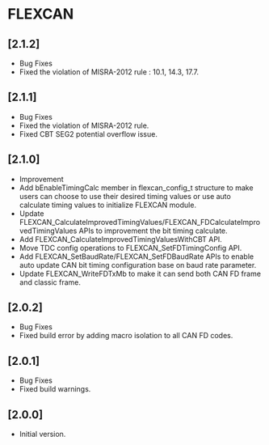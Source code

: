# FLEXCAN

## [2.1.2]

- Bug Fixes
- Fixed the violation of MISRA-2012 rule : 10.1, 14.3, 17.7.

## [2.1.1]

- Bug Fixes
- Fixed the violation of MISRA-2012 rule.
- Fixed CBT SEG2 potential overflow issue.

## [2.1.0]

- Improvement
- Add bEnableTimingCalc member in flexcan_config_t structure to make users can choose to use their desired timing
  values or use auto calculate timing values to initialize FLEXCAN module.
- Update FLEXCAN_CalculateImprovedTimingValues/FLEXCAN_FDCalculateImprovedTimingValues APIs to improvement the
  bit timing calculate.
- Add FLEXCAN_CalculateImprovedTimingValuesWithCBT API.
- Move TDC config operations to FLEXCAN_SetFDTimingConfig API.
- Add FLEXCAN_SetBaudRate/FLEXCAN_SetFDBaudRate APIs to enable auto update CAN bit timing configuration base on
  baud rate parameter.
- Update FLEXCAN_WriteFDTxMb to make it can send both CAN FD frame and classic frame.

## [2.0.2]

- Bug Fixes
- Fixed build error by adding macro isolation to all CAN FD codes.

## [2.0.1]

- Bug Fixes
- Fixed build warnings.

## [2.0.0]

- Initial version.
